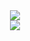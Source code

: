 <div align=center>
  <img src="https://capsule-render.vercel.app/api?type=waving&color=auto&height=200&section=header&text=Welcome_MinSeong_Github!&fontSize=50" />
</div>

<div align=center>
  <img src="https://img.shields.io/badge/아이콘내용-바탕색?style=flat&logo=협업툴-SODA&logoColor=white"/>
</div>
